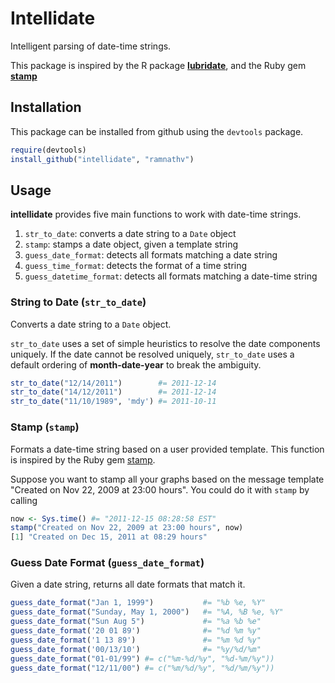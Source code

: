 # Intellidate #

Intelligent parsing of date-time strings.

This package is inspired by the R package [**lubridate**](https://github.com/hadley/lubridate), and the Ruby gem [**stamp**](https://github.com/jeremyw/stamp) 

## Installation ##

This package can be installed from github using the `devtools` package.

```r
require(devtools)
install_github("intellidate", "ramnathv")
```

## Usage ##

**intellidate** provides five main functions to work with date-time strings. 

1. `str_to_date`: converts a date string to a `Date` object 
2. `stamp`: stamps a date object, given a template string
3. `guess_date_format`: detects all formats matching a date string
4. `guess_time_format`: detects the format of a time string
5. `guess_datetime_format`: detects all formats matching a date-time string


### String to Date (`str_to_date`)

Converts a date string to a `Date` object.

`str_to_date` uses a set of simple heuristics to resolve the date components uniquely. If the date cannot be resolved uniquely, `str_to_date` uses a default ordering of **month-date-year** to break the ambiguity.

```r
str_to_date("12/14/2011")        #= 2011-12-14
str_to_date("14/12/2011")        #= 2011-12-14
str_to_date("11/10/1989", 'mdy') #= 2011-10-11
```

### Stamp (`stamp`) ###

Formats a date-time string based on a user provided template. This function is inspired  by the Ruby gem [stamp](https://github.com/jeremyw/stamp).

Suppose you want to stamp all your graphs based on the message template "Created on Nov 22, 2009 at 23:00 hours". You could do it with `stamp` by calling

```r
now <- Sys.time() #= "2011-12-15 08:28:58 EST"
stamp("Created on Nov 22, 2009 at 23:00 hours", now)
[1] "Created on Dec 15, 2011 at 08:29 hours"
```


### Guess Date Format (`guess_date_format`)

Given a date string, returns all date formats that match it.

```r
guess_date_format("Jan 1, 1999")           #= "%b %e, %Y"
guess_date_format("Sunday, May 1, 2000")   #= "%A, %B %e, %Y"
guess_date_format("Sun Aug 5")             #= "%a %b %e"
guess_date_format('20 01 89')              #= "%d %m %y"
guess_date_format('1 13 89')               #= "%m %d %y" 
guess_date_format('00/13/10')              #= "%y/%d/%m"
guess_date_format("01-01/99") #= c("%m-%d/%y", "%d-%m/%y"))
guess_date_format("12/11/00") #= c("%m/%d/%y", "%d/%m/%y"))
```

